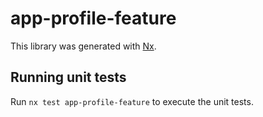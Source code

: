 # app-profile-feature

This library was generated with [Nx](https://nx.dev).

## Running unit tests

Run `nx test app-profile-feature` to execute the unit tests.
